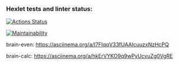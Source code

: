 ### Hexlet tests and linter status:
[![Actions Status](https://github.com/MaxOdinokiy/python-project-lvl1/workflows/hexlet-check/badge.svg)](https://github.com/MaxOdinokiy/python-project-lvl1/actions)

[![Maintainability](https://api.codeclimate.com/v1/badges/1be109d1b68643de41c6/maintainability)](https://codeclimate.com/github/MaxOdinokiy/python-project-lvl1/maintainability)


brain-even: https://asciinema.org/a/I7FIqqV33fUAAIcuuzxNzHcPQ

brain-calc: https://asciinema.org/a/hkErVYKO9q9wPyUcvuZg0VgRE

